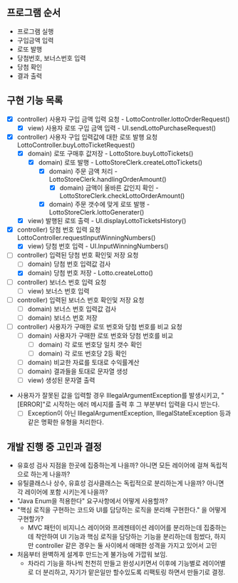 ## 프로그램 순서

- 프로그램 실행
- 구입금액 입력
- 로또 발행
- 당첨번호, 보너스번호 입력
- 당첨 확인
- 결과 출력

## 구현 기능 목록

- [x] controller) 사용자 구입 금액 입력 요청 - LottoController.lottoOrderRequest()
    - [x] view) 사용자 로또 구입 금액 입력 - UI.sendLottoPurchaseRequest()
- [x] controller) 사용자 구입 입력값에 대한 로또 발행 요청 LottoController.buyLottoTicketRequest()
    - [x] domain) 로또 구매후 값저장 - LottoStore.buyLottoTickets()
      - [x] domain) 로또 발행 - LottoStoreClerk.createLottoTickets()
          - [x] domain) 주문 금액 처리 - LottoStoreClerk.handlingOrderAmount()
            - [x] domain) 금액이 올바른 값인지 확인 - LottoStoreClerk.checkLottoOrderAmount()
          - [x] domain) 주문 갯수에 맞게 로또 발행 - LottoStoreClerk.lottoGenerater()
    - [x] view) 발행된 로또 출력 - UI.displayLottoTicketsHistory()
- [x] controller) 당첨 번호 입력 요청 LottoController.requestInputWinningNumbers()
    - [x] view) 당첨 번호 입력 - UI.InputWinningNumbers()
- [ ] controller) 입력된 당첨 번호 확인및 저장 요청
    - [ ] domain) 당첨 번호 입력값 검사
    - [x] domain) 당첨 번호 저장 - Lotto.createLotto()
- [ ] controller) 보너스 번호 입력 요청
    - [ ] view) 보너스 번호 입력
- [ ] controller) 입력된 보너스 번호 확인및 저장 요청
    - [ ] domain) 보너스 번호 입력값 검사
    - [ ] domain) 보너스 번호 저장
- [ ] controller) 사용자가 구매한 로또 번호와 당첨 번호를 비교 요청
    - [ ] domain) 사용자가 구매한 로또 번호와 당첨 번호를 비교
        - [ ] domain) 각 로또 번호당 일치 갯수 확인
        - [ ] domain) 각 로또 번호당 2등 확인
    - [ ] domain) 비교한 자료를 토대로 수익률계산
    - [ ] domain) 결과들을 토대로 문자열 생성
    - [ ] view) 생성된 문자열 출력

- 사용자가 잘못된 값을 입력할 경우 IllegalArgumentException를 발생시키고, "[ERROR]"로 시작하는 에러 메시지를 출력 후 그 부분부터 입력을 다시 받는다.
    - [ ] Exception이 아닌 IllegalArgumentException, IllegalStateException 등과 같은 명확한 유형을 처리한다.

## 개발 진행 중 고민과 결정

- 유효성 검사 지점을 한곳에 집중하는게 나을까? 아니면 모든 레이어에 걸쳐 독립적으로 하는게 나을까?
- 유틸클래스나 상수, 유효성 검사클래스는 독립적으로 분리하는게 나을까? 아니면 각 레이어에 포함 시키는게 나을까?
- "Java Enum을 적용한다" 요구사항에서 어떻게 사용할까?
- "핵심 로직을 구현하는 코드와 UI를 담당하는 로직을 분리해 구현한다." 을 어떻게 구현할가?
    - MVC 패턴이 비지니스 레이어와 프레젠테이션 레이어를 분리하는데 집중하는데 착안하여 UI 기능과 핵심 로직을 담당하는 기능을 분리하는데 힘썼다, 하지만 controller 같은 경우는 둘 사이에서 애매한
      성격을 가지고 있어서 고민  
- 처음부터 완벽하게 설계후 만드는게 불가능에 가깝워 보임.
  - 차라리 기능을 하나씩 천천히 만들고 완성시키면서 이후에 기능별로 레이어별로 더 분리하고, 자기가 맡은일만 할수있도록 리팩토링 하면서 만들기로 결정.